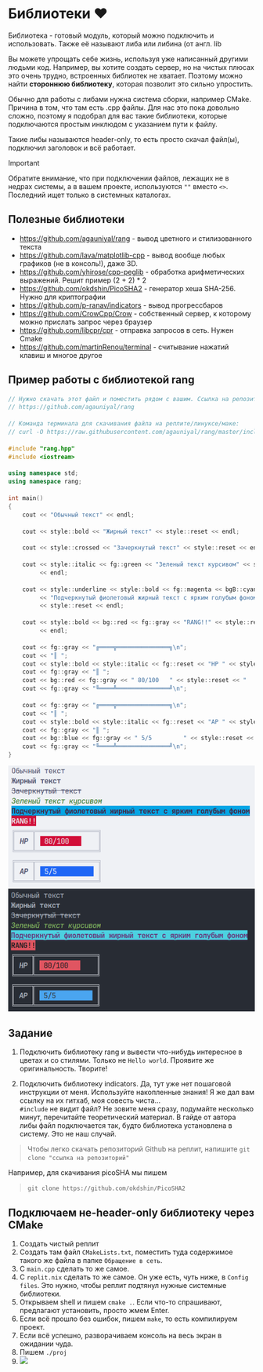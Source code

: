 # Библиотеки ❤️

Библиотека - готовый модуль, который можно подключить и использовать. Также её называют либа или либина (от англ. lib

Вы можете упрощать себе жизнь, используя уже написанный другими людьми код. Например, вы хотите создать сервер, но на чистых плюсах это очень трудно, встроенных библиотек не хватает. Поэтому можно найти **стороннюю библиотеку**, которая позволит это сильно упростить.

Обычно для работы с либами нужна система сборки, например CMake. Причина в том, что там есть .cpp файлы. Для нас это пока довольно сложно, поэтому я подобрал для вас такие библиотеки, которые подключаются простым инклюдом с указанием пути к файлу.

Такие либы называются header-only, то есть просто скачал файл(ы), подключил заголовок и всё работает.

> [!IMPORTANT]
> Обратите внимание, что при подключении файлов, лежащих не в недрах системы, а в вашем проекте, используются `""` вместо `<>`. Последний ищет только в системных каталогах.

## Полезные библиотеки

- <https://github.com/agauniyal/rang> - вывод цветного и стилизованного текста
- <https://github.com/lava/matplotlib-cpp> - вывод вообще любых графиков (не в консоль!), даже 3D.
- <https://github.com/yhirose/cpp-peglib> - обработка арифметических выражений. Решит пример (2 + 2) * 2
- <https://github.com/okdshin/PicoSHA2> - генератор хеша SHA-256. Нужно для криптографии
- <https://github.com/p-ranav/indicators> - вывод прогрессбаров
- <https://github.com/CrowCpp/Crow> - собственный сервер, к которому можно прислать запрос через браузер
- <https://github.com/libcpr/cpr> - отправка запросов в сеть. Нужен Cmake
- <https://github.com/martinRenou/terminal> - считывание нажатий клавиш и многое другое

## Пример работы с библиотекой rang

```cpp
// Нужно скачать этот файл и поместить рядом с вашим. Ссылка на репозиторий:
// https://github.com/agauniyal/rang

// Команда терминала для скачивания файла на реплите/линуксе/маке:
// curl -O https://raw.githubusercontent.com/agauniyal/rang/master/include/rang.hpp

#include "rang.hpp"
#include <iostream>

using namespace std;
using namespace rang;

int main()
{
    cout << "Обычный текст" << endl;

    cout << style::bold << "Жирный текст" << style::reset << endl;

    cout << style::crossed << "Зачеркнутый текст" << style::reset << endl;

    cout << style::italic << fg::green << "Зеленый текст курсивом" << style::reset
         << endl;

    cout << style::underline << style::bold << fg::magenta << bgB::cyan
         << "Подчеркнутый фиолетовый жирный текст с ярким голубым фоном"
         << style::reset << endl;

    cout << style::bold << bg::red << fg::gray << "RANG!!" << style::reset
         << endl;

    cout << fg::gray << "╔════╦═══════════════╗\n";
    cout << "║ ";
    cout << style::bold << style::italic << fg::reset << "HP " << style::reset;
    cout << fg::gray << "║ ";
    cout << bg::red << fg::gray << " 80/100   " << style::reset << "    " << fg::gray << "║" << endl;
    cout << fg::gray << "╚════╩═══════════════╝\n";

    cout << fg::gray << "╔════╦═══════════════╗\n";
    cout << "║ ";
    cout << style::bold << style::italic << fg::reset << "AP " << style::reset;
    cout << fg::gray << "║ ";
    cout << bg::blue << fg::gray << " 5/5         " << style::reset << fg::gray << " ║" << endl;
    cout << fg::gray << "╚════╩═══════════════╝\n";
}
```

<img src="light.png"/>
<img src="dark.png"/>

## Задание

1. Подключить библиотеку rang и вывести что-нибудь интересное в цветах и со стилями. Только не `Hello world`. Проявите же оригинальность. Творите!

2. Подключить библиотеку indicators. Да, тут уже нет пошаговой инструкции от меня. Используйте накопленные знания! Я же дал вам ссылку на их гитхаб, моя совесть чиста... <br>`#include` не видит файл? Не зовите меня сразу, подумайте несколько минут, перечитайте теоретический материал. В гайде от автора либы файл подключается так, будто библиотека установлена в систему. Это не наш случай.

> Чтобы легко скачать репозиторий Github на реплит, напишите `git clone "ссылка на репозиторий"`

Например, для скачивания picoSHA мы пишем
> `git clone https://github.com/okdshin/PicoSHA2`

## Подключаем не-header-only библиотеку через CMake

1. Создать чистый реплит
2. Создать там файл `CMakeLists.txt`, поместить туда содержимое такого же файла в папке `Обращение в сеть`.
3. С `main.cpp` сделать то же самое.
4. C `replit.nix` сделать то же самое. Он уже есть, чуть ниже, в `Config files`. Это нужно, чтобы реплит подтянул нужные системные библиотеки.
5. Открываем shell и пишем `cmake .`. Если что-то спрашивают, предлагают установить, просто жмем Enter.
6. Если всё прошло без ошибок, пишем `make`, то есть компилируем проект.
7. Если всё успешно, разворачиваем консоль на весь экран в ожидании чуда.
8. Пишем `./proj`
9. <img src="https://upload.wikimedia.org/wikipedia/commons/thumb/e/e0/SNice.svg/800px-SNice.svg.png" width=100px>
